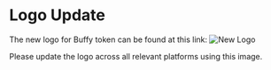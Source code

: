# Logo Update

The new logo for Buffy token can be found at this link:
![New Logo](https://raw.githubusercontent.com/your-username/Buffy-on-TON/main/IMG_2954.jpeg)

Please update the logo across all relevant platforms using this image.

